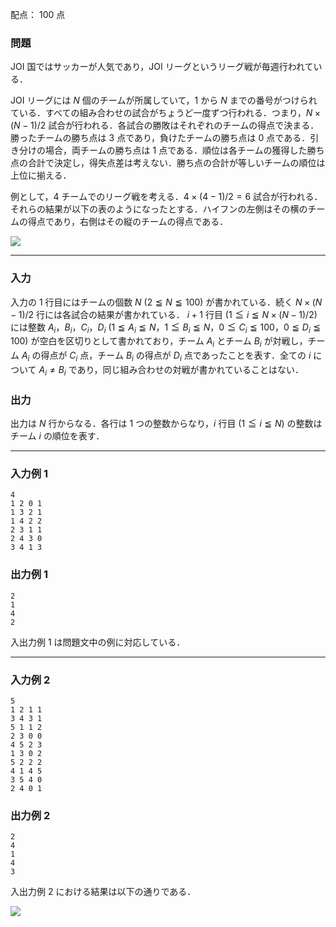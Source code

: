 配点： $100$ 点

### 問題

JOI 国ではサッカーが人気であり，JOI リーグというリーグ戦が毎週行われている．

JOI リーグには $N$ 個のチームが所属していて，$1$ から $N$ までの番号がつけられている．すべての組み合わせの試合がちょうど一度ずつ行われる．つまり，$N \times (N - 1) / 2$ 試合が行われる．各試合の勝敗はそれぞれのチームの得点で決まる．勝ったチームの勝ち点は $3$ 点であり，負けたチームの勝ち点は $0$ 点である．引き分けの場合，両チームの勝ち点は $1$ 点である．順位は各チームの獲得した勝ち点の合計で決定し，得失点差は考えない．勝ち点の合計が等しいチームの順位は上位に揃える．

例として，$4$ チームでのリーグ戦を考える．$4 \times (4 - 1) / 2 = 6$ 試合が行われる．それらの結果が以下の表のようになったとする．ハイフンの左側はその横のチームの得点であり，右側はその縦のチームの得点である．

![](https://img.atcoder.jp/joi2012yo/2012-yo-t2-fig1.png)

---

### 入力

入力の $1$ 行目にはチームの個数 $N$ ($2 \leqq N \leqq 100$) が書かれている．続く $N \times (N - 1) / 2$ 行には各試合の結果が書かれている． $i + 1$ 行目 ($1 \leqq i \leqq N \times (N - 1) / 2$) には整数 $A_i，B_i，C_i，D_i$ ($1 \leqq A_i \leqq N$，$1 \leqq B_i \leqq N$，$0 \leqq C_i \leqq 100$，$0 \leqq D_i \leqq 100$) が空白を区切りとして書かれており，チーム $A_i$ とチーム $B_i$ が対戦し，チーム $A_i$ の得点が $C_i$ 点，チーム $B_i$ の得点が $D_i$ 点であったことを表す．全ての $i$ について $A_i \neq B_i$ であり，同じ組み合わせの対戦が書かれていることはない．

### 出力

出力は $N$ 行からなる．各行は $1$ つの整数からなり，$i$ 行目 ($1 \leqq i \leqq N$) の整数はチーム $i$ の順位を表す．

---

### 入力例 1

~~~
4
1 2 0 1
1 3 2 1
1 4 2 2
2 3 1 1
2 4 3 0
3 4 1 3
~~~

### 出力例 1

~~~
2
1
4
2
~~~

入出力例 $1$ は問題文中の例に対応している．

---

### 入力例 2

~~~
5
1 2 1 1
3 4 3 1
5 1 1 2
2 3 0 0
4 5 2 3
1 3 0 2
5 2 2 2
4 1 4 5
3 5 4 0
2 4 0 1
~~~

### 出力例 2

~~~
2
4
1
4
3
~~~

入出力例 $2$ における結果は以下の通りである．

![](https://img.atcoder.jp/joi2012yo/2012-yo-t2-fig2.png)
